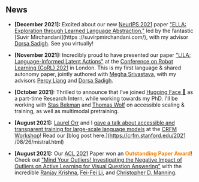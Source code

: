 ## News

- **[December 2021]:** Excited about our new [NeurIPS 2021](https://nips.cc/) paper ["ELLA: Exploration through Learned
 Language Abstraction,"](https://arxiv.org/abs/2103.05825) led by the fantastic [Suvir Mirchandani](https
 ://suvirpmirchandani.com/), with my advisor [Dorsa Sadigh](https://dorsa.fyi/). See you virtually!

- **[November 2021]:** Incredibly proud to have presented our paper ["LILA: Language-Informed Latent Actions"](https://arxiv.org/abs/2111.03205) 
at the [Conference on Robot Learning (CoRL) 2021](https://www.robot-learning.org/) in London. This is my first language
 & shared autonomy paper, jointly authored with [Megha Srivastava](https://web.stanford.edu/~meghas/), with my advisors
 [Percy Liang](https://cs.stanford.edu/~pliang/) and [Dorsa Sadigh](https://dorsa.fyi/).

- **[October 2021]:** Thrilled to announce that I've joined [Hugging Face 🤗](https://huggingface.co/) as a part-time
Research Intern, while working towards my PhD. I'll be working with [Stas Bekman](https://twitter.com/StasBekman) and
[Thomas Wolf](https://thomwolf.io/) on accessible scaling & training, as well as multimodal pretraining. 

- **[August 2021]:** [Laurel Orr](https://cs.stanford.edu/people/lorr1/) and I [gave a talk about accessible and
 transparent training for large-scale language models](https://youtu.be/du1YiytHwXs?t=3294) at the 
 [CRFM Workshop](https://crfm.stanford.edu/workshop.html)! Read our [blog post here.](https://crfm.stanford.edu/2021
 /08/26/mistral.html)

- **[August 2021]:** Our [ACL 2021](https://2021.aclweb.org/) Paper  won an <span style="color:#F38000"><b>Outstanding
 Paper Award</b></span>! Check out ["Mind Your Outliers! Investigating the Negative
 Impact of Outliers on Active Learning for Visual Question Answering"](https://arxiv.org/abs/2107.02331) with the
 incredible [Ranjay Krishna](http://www.ranjaykrishna.com/index.html), [Fei-Fei Li](https://profiles.stanford.edu/fei-fei-li), and [Christopher D. Manning](https://nlp.stanford.edu/manning/). 


